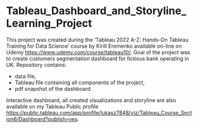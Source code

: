 # Tableau_Dashboard_and_Storyline_Learning_Project
This project was created during the ‘Tableau 2022 A-Z: Hands-On Tableau Training for Data Science’ 
course by Kirill Eremenko available on-line on Udemy https://www.udemy.com/course/tableau10/.
Goal of the project was to create customers segmentation dashboard for fictious bank operating in UK. 
Repository contains:
-	data file,
-	Tableau file containing all components of the project,
-	pdf snapshot of the dashboard.

Interactive dashboard, all created visualizations and storyline are also available on my Tableau Public profile https://public.tableau.com/app/profile/lukasz7848/viz/Tableau_Course_Section6/Dashboard?publish=yes.

